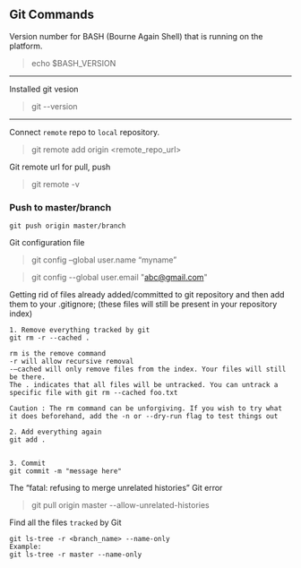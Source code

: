 ## Git Commands


Version number for BASH (Bourne Again Shell) that is running on the platform.
> echo $BASH_VERSION
------
Installed git vesion
> git --version
------

Connect `remote` repo to `local` repository.
> git remote add origin <remote_repo_url>


Git remote url for pull, push
> git remote -v


### Push to master/branch
```
git push origin master/branch
```

Git configuration file

> git config –global user.name “myname”

> git config --global user.email "abc@gmail.com"

Getting rid of files already added/committed to git repository and then add them to your .gitignore; (these files will still be present in your repository index)
```
1. Remove everything tracked by git
git rm -r --cached .

rm is the remove command
-r will allow recursive removal
-–cached will only remove files from the index. Your files will still be there.
The . indicates that all files will be untracked. You can untrack a specific file with git rm --cached foo.txt

Caution : The rm command can be unforgiving. If you wish to try what it does beforehand, add the -n or --dry-run flag to test things out 

2. Add everything again
git add .


3. Commit
git commit -m "message here"
```

The “fatal: refusing to merge unrelated histories” Git error

> git pull origin master --allow-unrelated-histories


Find all the files `tracked` by Git
```
git ls-tree -r <branch_name> --name-only
Example:
git ls-tree -r master --name-only
```
